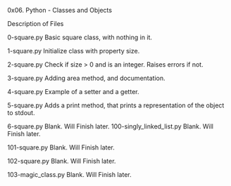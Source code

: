 0x06. Python - Classes and Objects

Description of Files

0-square.py
Basic square class, with nothing in it.

1-square.py
Initialize class with property size.

2-square.py
Check if size > 0 and is an integer. Raises errors if not.

3-square.py
Adding area method, and documentation.

4-square.py
Example of a setter and a getter.

5-square.py
Adds a print method, that prints a representation of the object to stdout.

6-square.py
Blank. Will Finish later.
100-singly_linked_list.py
Blank. Will Finish later.

101-square.py
Blank. Will Finish later.

102-square.py
Blank. Will Finish later.

103-magic_class.py
Blank. Will Finish later.
